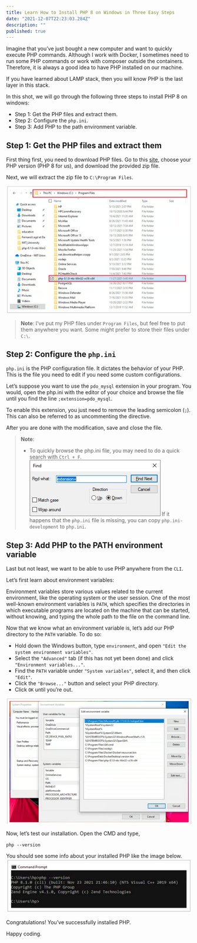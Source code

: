 ```yaml
---
title: Learn How to Install PHP 8 on Windows in Three Easy Steps
date: "2021-12-07T22:23:03.284Z"
description: ""
published: true
---
```


Imagine that you’ve just bought a new computer and want to quickly execute PHP commands. Although I work with Docker, I sometimes need to run some PHP commands or work with composer outside the containers. Therefore, it is always a good idea to have PHP installed on our machine.

If you have learned about LAMP stack, then you will know PHP is the last layer in this stack.

In this shot, we will go through the following three steps to install PHP 8 on windows:

* Step 1: Get the PHP files and extract them.
* Step 2: Configure the `php.ini`.
* Step 3: Add PHP to the path environment variable.

## Step 1: Get the PHP files and extract them

First thing first, you need to download PHP files. Go to this [site](https://windows.php.net/download), choose your PHP version (PHP 8 for us), and download the provided zip file.

Next, we will extract the zip file to `C:\Program Files`.

![](Program-files.png "PHP 8 on Windows")

> **Note**: I’ve put my PHP files under `Program Files`, but feel free to put them anywhere you want. Some might prefer to store their files under `C:\`.

## Step 2: Configure the `php.ini`

`php.ini` is the PHP configuration file. It dictates the behavior of your PHP. This is the file you need to edit if you need some custom configurations.

Let’s suppose you want to use the `pdo_mysql` extension in your program. You would, open the php.ini with the editor of your choice and browse the file until you find the line `;extension=pdo_mysql`.

To enable this extension, you just need to remove the leading semicolon (`;`). This can also be referred to as uncommenting the directive.

After you are done with the modification, save and close the file.

> **Note**:<br />
> * To quickly browse the php.ini file, you may need to do a quick search with `Ctrl + F`.
> ![Ctrl + F](search.png "")
> If it happens that the `php.ini` file is missing, you can copy `php.ini-development` to `php.ini`.

## Step 3: Add PHP to the PATH environment variable

Last but not least, we want to be able to use PHP anywhere from the `CLI`.

Let’s first learn about environment variables:

Environment variables store various values related to the current environment, like the operating system or the user session. One of the most well-known environment variables is `PATH`, which specifies the directories in which executable programs are located on the machine that can be started, without knowing, and typing the whole path to the file on the command line.

Now that we know what an environment variable is, let’s add our PHP directory to the `PATH` variable. To do so:

* Hold down the Windows button, type `environment`, and open `"Edit the system environment variables"`.
* Select the `"Advanced"` tab (if this has not yet been done) and click `"Environment variables..."`.
* Find the `PATH` variable under `"System variables"`, select it, and then click `"Edit"`.
* Click the `"Browse..."` button and select your PHP directory.
* Click `OK` until you’re out.

![](env-vars.png "Edit Path environment variable")

Now, let’s test our installation. Open the CMD and type,

```
php --version
```

You should see some info about your installed PHP like the image below.
![](php-cli.png "Interacting with PHP via the CLI")

Congratulations! You’ve successfully installed PHP.

Happy coding.

